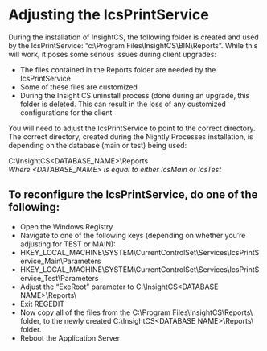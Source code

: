 # Adjusting the IcsPrintService

During the installation of InsightCS, the following folder is created and used by the IcsPrintService: “c:\Program Files\InsightCS\BIN\Reports”. While this will work, it poses some serious issues during client upgrades:

- The files contained in the Reports folder are needed by the IcsPrintService
- Some of these files are customized
- During the Insight CS uninstall process (done during an upgrade, this folder is deleted. This can result in the loss of any customized configurations for the client

You will need to adjust the IcsPrintService to point to the correct directory. The correct directory, created during the Nightly Processes installation, is depending on the database (main or test) being used:

C:\InsightCS\<DATABASE_NAME>\Reports\
_Where <DATABASE_NAME> is equal to either IcsMain or IcsTest_

## To reconfigure the IcsPrintService, do one of the following:

- Open the Windows Registry
- Navigate to one of the following keys (depending on whether you’re adjusting for TEST or MAIN):
- HKEY_LOCAL_MACHINE\SYSTEM\CurrentControlSet\Services\IcsPrintService_Main\Parameters
- HKEY_LOCAL_MACHINE\SYSTEM\CurrentControlSet\Services\IcsPrintService_Test\Parameters
- Adjust the “ExeRoot” parameter to C:\InsightCS\<DATABASE NAME>\Reports\
- Exit REGEDIT
- Now copy all of the files from the C:\Program Files\InsightCS\Reports\ folder, to the newly created C:\InsightCS\<DATABASE NAME>\Reports\ folder.
- Reboot the Application Server
